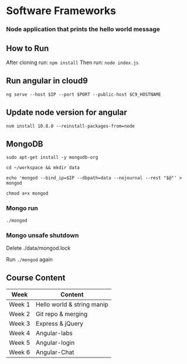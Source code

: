 # Software Frameworks
### Node application that prints the hello world message

## How to Run
After cloning run: `npm install`
Then run: `node index.js`

## Run angular in cloud9
`ng serve --host $IP --port $PORT --public-host $C9_HOSTNAME`

## Update node version for angular
`nvm install 10.8.0 --reinstall-packages-from=node`

## MongoDB
`sudo apt-get install -y mongodb-org`

`cd ~/workspace && mkdir data`

`echo 'mongod --bind_ip=$IP --dbpath=data --nojournal --rest "$@"' > mongod`

`chmod a+x mongod`

### Mongo run
`./mongod`

### Mongo unsafe shutdown
Delete ./data/mongod.lock

Run `./mongod` again


## Course Content

|  Week          |Content                        |
|----------------|-------------------------------|
|Week 1          |Hello world & string manip     |
|Week 2          |Git repo & merging             |
|Week 3          |Express & jQuery               |
|Week 4          |Angular-labs                   |
|Week 5          |Angular-login                  |
|Week 6          |Angular-Chat                   |

